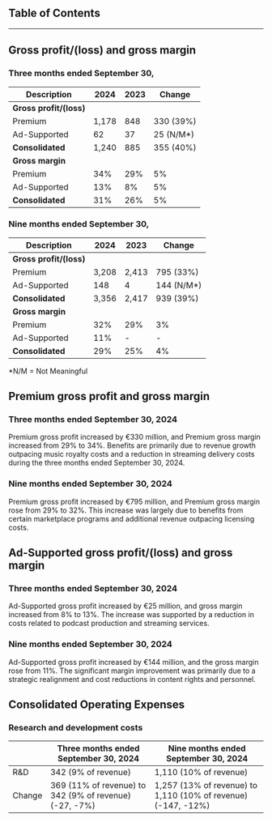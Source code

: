 ## Table of Contents

---

## Gross profit/(loss) and gross margin

### Three months ended September 30,
| Description | 2024 | 2023 | Change |
|-------------|------|------|--------|
| **Gross profit/(loss)** | | | |
| Premium | 1,178 | 848 | 330 (39%) |
| Ad-Supported | 62 | 37 | 25 (N/M*) |
| **Consolidated** | 1,240 | 885 | 355 (40%) |
| **Gross margin** | | | |
| Premium | 34% | 29% | 5% |
| Ad-Supported | 13% | 8% | 5% |
| **Consolidated** | 31% | 26% | 5% |

### Nine months ended September 30,
| Description | 2024 | 2023 | Change |
|-------------|------|------|--------|
| **Gross profit/(loss)** | | | |
| Premium | 3,208 | 2,413 | 795 (33%) |
| Ad-Supported | 148 | 4 | 144 (N/M*) |
| **Consolidated** | 3,356 | 2,417 | 939 (39%) |
| **Gross margin** | | | |
| Premium | 32% | 29% | 3% |
| Ad-Supported | 11% | - | - |
| **Consolidated** | 29% | 25% | 4% |

*N/M = Not Meaningful

## Premium gross profit and gross margin

### Three months ended September 30, 2024
Premium gross profit increased by €330 million, and Premium gross margin increased from 29% to 34%. Benefits are primarily due to revenue growth outpacing music royalty costs and a reduction in streaming delivery costs during the three months ended September 30, 2024.

### Nine months ended September 30, 2024
Premium gross profit increased by €795 million, and Premium gross margin rose from 29% to 32%. This increase was largely due to benefits from certain marketplace programs and additional revenue outpacing licensing costs.

## Ad-Supported gross profit/(loss) and gross margin

### Three months ended September 30, 2024
Ad-Supported gross profit increased by €25 million, and gross margin increased from 8% to 13%. The increase was supported by a reduction in costs related to podcast production and streaming services.

### Nine months ended September 30, 2024
Ad-Supported gross profit increased by €144 million, and the gross margin rose from 11%. The significant margin improvement was primarily due to a strategic realignment and cost reductions in content rights and personnel.

## Consolidated Operating Expenses

### Research and development costs

| | Three months ended September 30, 2024 | Nine months ended September 30, 2024 |
|-------|-------------------------------------|-------------------------------------|
| R&D | 342 (9% of revenue) | 1,110 (10% of revenue) |
| Change | 369 (11% of revenue) to 342 (9% of revenue) (-27, -7%) | 1,257 (13% of revenue) to 1,110 (10% of revenue) (-147, -12%) |